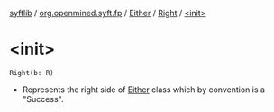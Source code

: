 [syftlib](../../../index.md) / [org.openmined.syft.fp](../../index.md) / [Either](../index.md) / [Right](index.md) / [&lt;init&gt;](./-init-.md)

# &lt;init&gt;

`Right(b: R)`
* Represents the right side of [Either](../index.md) class which by convention is a "Success".
